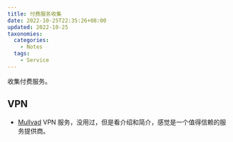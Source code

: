 ```yaml
---
title: 付费服务收集
date: 2022-10-25T22:35:26+08:00
updated: 2022-10-25
taxonomies:
  categories:
    - Notes
  tags:
    - Service
---
```


收集付费服务。

<!-- more -->

## VPN

- [Mullvad](https://mullvad.net/) VPN 服务，没用过，但是看介绍和简介，感觉是一个值得信赖的服务提供商。
